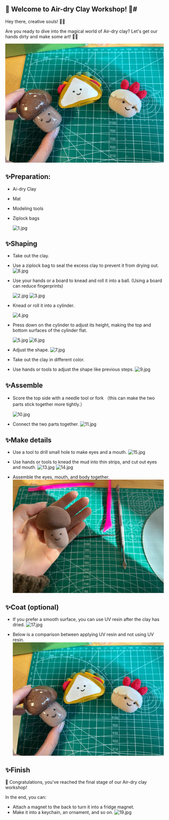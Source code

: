 ## 🌈 Welcome to Air-dry Clay Workshop! 🌈#
Hey there, creative souls! 🎨✨ 

Are you ready to dive into the magical world of Air-dry clay? Let's get our hands dirty and make some art! 🥳🥳

![18.jpg](assets/18compare.jpg)

##  ✨Preparation:
- Ai-dry Clay
- Mat
- Modeling tools
- Ziplock bags

    ![1.jpg](assets/1preparation.jpg)

##   ✨Shaping
- Take out the clay.
- Use a ziplock bag to seal the excess clay to prevent it from drying out.
    ![8.jpg](assets/8ziplockbag.jpg)

- Use your hands or a board to knead and roll it into a ball. (Using a board can reduce fingerprints)
    
    ![2.jpg](assets/2rolling1.jpg)
    ![3.jpg](assets/3rolling2.jpg)
    
- Knead or roll it into a cylinder.
    
    ![4.jpg](assets/4cylinder.jpg)

- Press down on the cylinder to adjust its height, making the top and bottom surfaces of the cylinder flat.

    ![5.jpg](assets/5push.jpg)
    ![6.jpg](assets/6pushedcylinder.jpg)

- Adjust the shape.
    ![7.jpg](assets/7adjustshape.jpg)

- Take out the clay in different color.
- Use hands or tools to adjust the shape like previous steps.
    ![9.jpg](assets/9tooladjust.jpg)

##  ✨Assemble
- Score the top side with a needle tool or fork （this can make the two parts stick together more tightly.）

    ![10.jpg](assets/10surface.jpg)

- Connect the two parts together.
    ![11.jpg](assets/11assemble.jpg)

##  ✨Make details

- Use a tool to drill small hole to make eyes and a mouth.
    ![15.jpg](assets/15drill.jpg)

- Use hands or tools to knead the mud into thin strips, and cut out eyes and mouth.
    ![13.jpg](assets/13rollingeyes.jpg)
    ![14.jpg](assets/14cuteyes.jpg)

- Assemble the eyes, mouth, and body together.
    ![16.jpg](assets/16assembleeyes.jpg)

##  ✨Coat (optional)
- If you prefer a smooth surface, you can use UV resin after the clay has dried.
    ![17.jpg](assets/17uv.jpg)

- Below is a comparison between applying UV resin and not using UV resin.
    ![18.jpg](assets/18compare.jpg)

## ✨Finish
🎉 Congratulations, you've reached the final stage of our Air-dry clay workshop! 

In the end, you can:
- Attach a magnet to the back to turn it into a fridge magnet.
- Make it into a keychain, an ornament, and so on.
    ![19.jpg](assets/19magnet.jpg)











